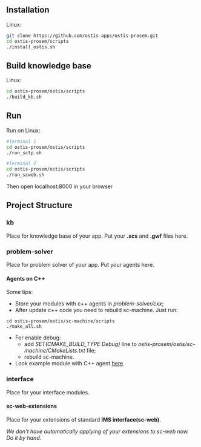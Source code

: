 
## Installation

Linux:
```sh
git clone https://github.com/ostis-apps/ostis-prosem.git
cd ostis-prosem/scripts
./install_ostis.sh
```

## Build knowledge base
Linux:
```sh
cd ostis-prosem/ostis/scripts
./build_kb.sh
```

## Run
Run on Linux:
```sh
#Terminal 1
cd ostis-prosem/ostis/scripts
./run_sctp.sh

#Terminal 2
cd ostis-prosem/ostis/scripts
./run_scweb.sh
```

Then open localhost:8000 in your browser

## Project Structure

### kb
Place for knowledge base of your app. Put your **.scs** and **.gwf** files here.

### problem-solver
Place for problem solver of your app. Put your agents here.

#### Agents on C++
Some tips:
- Store your modules with c++ agents in *problem-solver/cxx*;
- After update c++ code you need to rebuild sc-machine. Just run:  
```
cd ostis-prosem/ostis/sc-machine/scripts
./make_all.sh
```
- For enable debug:
    * add *SET(CMAKE_BUILD_TYPE Debug)* line 
    to *ostis-prosem/ostis/sc-machine/CMakeLists.txt* file;
    * rebuild sc-machine.
- Look example module with C++ agent [here](problem-solver/cxx/exampleModule/README.md).

### interface

Place for your interface modules.

#### sc-web-extensions
Place for your extensions of standard **IMS interface(sc-web)**. 

*We don't have automatically applying of your extensions to sc-web now. Do it by hand.*

